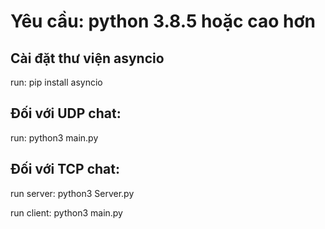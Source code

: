 
# Yêu cầu: python 3.8.5 hoặc cao hơn

## Cài đặt thư viện asyncio

run:  pip install asyncio

## Đối với UDP chat:

run:  python3 main.py

## Đối với TCP chat:

run server:   python3 Server.py

run client:   python3 main.py

  
